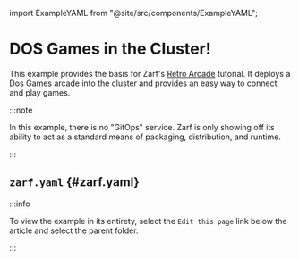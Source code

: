 import ExampleYAML from "@site/src/components/ExampleYAML";

# DOS Games in the Cluster!

This example provides the basis for Zarf's [Retro Arcade](../../docs/6-zarf-tutorials/3-deploy-a-retro-arcade.md) tutorial.  It deploys a Dos Games arcade into the cluster and provides an easy way to connect and play games.

:::note

In this example, there is no "GitOps" service. Zarf is only showing off its ability to act as a standard means of packaging, distribution, and runtime.

:::

## `zarf.yaml` {#zarf.yaml}

:::info

To view the example in its entirety, select the `Edit this page` link below the article and select the parent folder.

:::

<ExampleYAML example="dos-games" showLink={false} />

